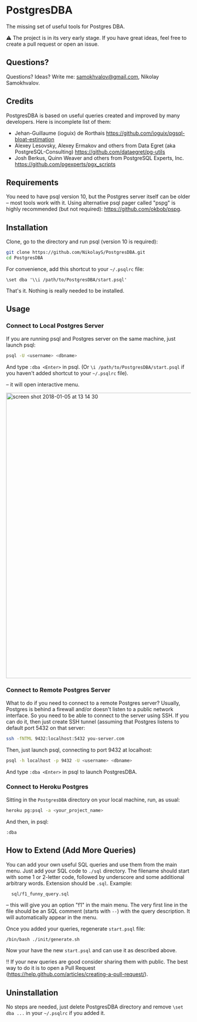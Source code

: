 # PostgresDBA

The missing set of useful tools for Postgres DBA.

:warning: The project is in its very early stage. If you have great ideas, feel free to create a pull request or open an issue.

## Questions?

Questions? Ideas? Write me: samokhvalov@gmail.com, Nikolay Samokhvalov.

## Credits

PostgresDBA is based on useful queries created and improved by many developers. Here is incomplete list of them:
 * Jehan-Guillaume (ioguix) de Rorthais https://github.com/ioguix/pgsql-bloat-estimation
 * Alexey Lesovsky, Alexey Ermakov and others from Data Egret (aka PostgreSQL-Consulting) https://github.com/dataegret/pg-utils
 * Josh Berkus, Quinn Weaver and others from PostgreSQL Experts, Inc. https://github.com/pgexperts/pgx_scripts

## Requirements

You need to have psql version 10, but the Postgres server itself can be older – most tools work with it.
Using alternative psql pager called "pspg" is highly recommended (but not required): https://github.com/okbob/pspg.

## Installation
Clone, go to the directory and run psql (version 10 is required):
```bash
git clone https://github.com/NikolayS/PostgresDBA.git
cd PostgresDBA
```

For convenience, add this shortcut to your `~/.psqlrc` file:
```
\set dba '\\i /path/to/PostgresDBA/start.psql'
```

That's it. Nothing is really needed to be installed.

## Usage

### Connect to Local Postgres Server
If you are running psql and Postgres server on the same machine, just launch psql:
```bash
psql -U <username> <dbname>
```

And type `:dba <Enter>` in psql. (Or `\i /path/to/PostgresDBA/start.psql` if you haven't added shortcut to your `~/.psqlrc` file).

– it will open interactive menu.

<img width="779" alt="screen shot 2018-01-05 at 13 14 30" src="https://user-images.githubusercontent.com/1345402/34628761-6b98b988-f21a-11e7-8e5c-ab2580389a5c.png">

### Connect to Remote Postgres Server
What to do if you need to connect to a remote Postgres server? Usually, Postgres is behind a firewall and/or doesn't listen to a public network interface. So you need to be able to connect to the server using SSH. If you can do it, then just create SSH tunnel (assuming that Postgres listens to default port 5432 on that server:

```bash
ssh -fNTML 9432:localhost:5432 you-server.com
```

Then, just launch psql, connecting to port 9432 at localhost:
```bash
psql -h localhost -p 9432 -U <username> <dbname>
```

And type `:dba <Enter>` in psql to launch PostgresDBA.

### Connect to Heroku Postgres
Sitting in the `PostgresDBA` directory on your local machine, run, as usual:
```bash
heroku pg:psql -a <your_project_name>
```

And then, in psql:
```
:dba
```

## How to Extend (Add More Queries)
You can add your own useful SQL queries and use them from the main menu. Just add your SQL code to `./sql` directory. The filename should start with some 1 or 2-letter code, followed by underscore and some additional arbitrary words. Extension should be `.sql`. Example:
```
  sql/f1_funny_query.sql
```
– this will give you an option "f1" in the main menu. The very first line in the file should be an SQL comment (starts with `--`) with the query description. It will automatically appear in the menu.

Once you added your queries, regenerate `start.psql` file:
```bash
/bin/bash ./init/generate.sh
```

Now your have the new `start.psql` and can use it as described above.

‼️ If your new queries are good consider sharing them with public. The best way to do it is to open a Pull Request (https://help.github.com/articles/creating-a-pull-request/).

## Uninstallation
No steps are needed, just delete PostgresDBA directory and remove `\set dba ...` in your `~/.psqlrc` if you added it.
